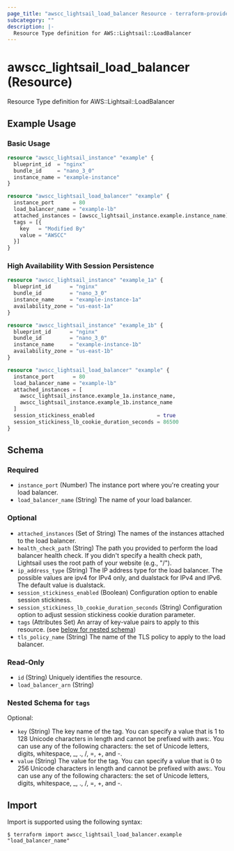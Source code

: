 ```yaml
---
page_title: "awscc_lightsail_load_balancer Resource - terraform-provider-awscc"
subcategory: ""
description: |-
  Resource Type definition for AWS::Lightsail::LoadBalancer
---
```


# awscc_lightsail_load_balancer (Resource)

Resource Type definition for AWS::Lightsail::LoadBalancer

## Example Usage

### Basic Usage

```terraform
resource "awscc_lightsail_instance" "example" {
  blueprint_id  = "nginx"
  bundle_id     = "nano_3_0"
  instance_name = "example-instance"
}

resource "awscc_lightsail_load_balancer" "example" {
  instance_port      = 80
  load_balancer_name = "example-lb"
  attached_instances = [awscc_lightsail_instance.example.instance_name]
  tags = [{
    key   = "Modified By"
    value = "AWSCC"
  }]
}
```

### High Availability With Session Persistence

```terraform
resource "awscc_lightsail_instance" "example_1a" {
  blueprint_id      = "nginx"
  bundle_id         = "nano_3_0"
  instance_name     = "example-instance-1a"
  availability_zone = "us-east-1a"
}

resource "awscc_lightsail_instance" "example_1b" {
  blueprint_id      = "nginx"
  bundle_id         = "nano_3_0"
  instance_name     = "example-instance-1b"
  availability_zone = "us-east-1b"
}

resource "awscc_lightsail_load_balancer" "example" {
  instance_port      = 80
  load_balancer_name = "example-lb"
  attached_instances = [
    awscc_lightsail_instance.example_1a.instance_name,
    awscc_lightsail_instance.example_1b.instance_name
  ]
  session_stickiness_enabled                    = true
  session_stickiness_lb_cookie_duration_seconds = 86500
}
```

<!-- schema generated by tfplugindocs -->
## Schema

### Required

- `instance_port` (Number) The instance port where you're creating your load balancer.
- `load_balancer_name` (String) The name of your load balancer.

### Optional

- `attached_instances` (Set of String) The names of the instances attached to the load balancer.
- `health_check_path` (String) The path you provided to perform the load balancer health check. If you didn't specify a health check path, Lightsail uses the root path of your website (e.g., "/").
- `ip_address_type` (String) The IP address type for the load balancer. The possible values are ipv4 for IPv4 only, and dualstack for IPv4 and IPv6. The default value is dualstack.
- `session_stickiness_enabled` (Boolean) Configuration option to enable session stickiness.
- `session_stickiness_lb_cookie_duration_seconds` (String) Configuration option to adjust session stickiness cookie duration parameter.
- `tags` (Attributes Set) An array of key-value pairs to apply to this resource. (see [below for nested schema](#nestedatt--tags))
- `tls_policy_name` (String) The name of the TLS policy to apply to the load balancer.

### Read-Only

- `id` (String) Uniquely identifies the resource.
- `load_balancer_arn` (String)

<a id="nestedatt--tags"></a>
### Nested Schema for `tags`

Optional:

- `key` (String) The key name of the tag. You can specify a value that is 1 to 128 Unicode characters in length and cannot be prefixed with aws:. You can use any of the following characters: the set of Unicode letters, digits, whitespace, _, ., /, =, +, and -.
- `value` (String) The value for the tag. You can specify a value that is 0 to 256 Unicode characters in length and cannot be prefixed with aws:. You can use any of the following characters: the set of Unicode letters, digits, whitespace, _, ., /, =, +, and -.

## Import

Import is supported using the following syntax:

```shell
$ terraform import awscc_lightsail_load_balancer.example "load_balancer_name"
```